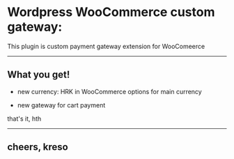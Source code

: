 # Wordpress WooCommerce custom gateway:

This plugin is custom payment gateway extension for WooComeerce

- - -

## What you get!

- new currency: HRK in WooCommerce options for main currency

- new gateway for cart payment


that's it, hth

----
cheers, kreso
----